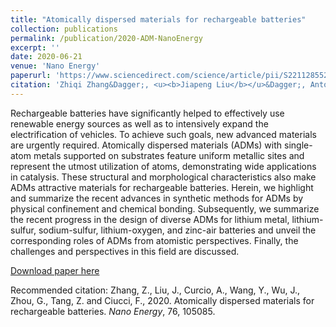 ```yaml
---
title: "Atomically dispersed materials for rechargeable batteries"
collection: publications
permalink: /publication/2020-ADM-NanoEnergy
excerpt: ''
date: 2020-06-21
venue: 'Nano Energy'
paperurl: 'https://www.sciencedirect.com/science/article/pii/S2211285520306625'
citation: 'Zhiqi Zhang&Dagger;, <u><b>Jiapeng Liu</b></u>&Dagger;, Antonino Curcio, Yuhao Wang, Junxiong Wu, Guodong Zhou, Zhenghua Tang, and Francesco Ciucci*. (2020). &quot;Atomically dispersed materials for rechargeable batteries.&quot; <i>Nano Energy</i>, 76, 105085.'
---
```

Rechargeable batteries have significantly helped to effectively use renewable energy sources as well as to intensively expand the electrification of vehicles. To achieve such goals, new advanced materials are urgently required. Atomically dispersed materials (ADMs) with single-atom metals supported on substrates feature uniform metallic sites and represent the utmost utilization of atoms, demonstrating wide applications in catalysis. These structural and morphological characteristics also make ADMs attractive materials for rechargeable batteries. Herein, we highlight and summarize the recent advances in synthetic methods for ADMs by physical confinement and chemical bonding. Subsequently, we summarize the recent progress in the design of diverse ADMs for lithium metal, lithium-sulfur, sodium-sulfur, lithium-oxygen, and zinc-air batteries and unveil the corresponding roles of ADMs from atomistic perspectives. Finally, the challenges and perspectives in this field are discussed.

[Download paper here](http://jiapeng-liu.github.io/files/JP-Liu_2020_ADM_NanoEnergy.pdf)

Recommended citation: Zhang, Z., Liu, J., Curcio, A., Wang, Y., Wu, J., Zhou, G., Tang, Z. and Ciucci, F., 2020. Atomically dispersed materials for rechargeable batteries. <i>Nano Energy</i>, 76, 105085.
